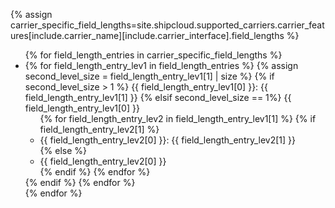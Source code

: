 {% assign carrier_specific_field_lengths=site.shipcloud.supported_carriers.carrier_features[include.carrier_name][include.carrier_interface].field_lengths %}
<ul>
{% for field_length_entries in carrier_specific_field_lengths %}
  <li>
    {% for field_length_entry_lev1 in field_length_entries %}
        {% assign second_level_size = field_length_entry_lev1[1] | size %}
        {% if second_level_size > 1 %}
            {{ field_length_entry_lev1[0] }}: {{ field_length_entry_lev1[1] }}
        {% elsif second_level_size == 1%}
            {{ field_length_entry_lev1[0] }}
            <ul>
                {% for field_length_entry_lev2 in field_length_entry_lev1[1] %}
                    {% if field_length_entry_lev2[1] %}
                    <li>{{ field_length_entry_lev2[0] }}: {{ field_length_entry_lev2[1] }}</li>
                    {% else %}
                    <li>{{ field_length_entry_lev2[0] }}</li>
                    {% endif %}
                {% endfor %}
            </ul>
        {% endif %}
    {% endfor %}
  </li>
{% endfor %}
</ul>
